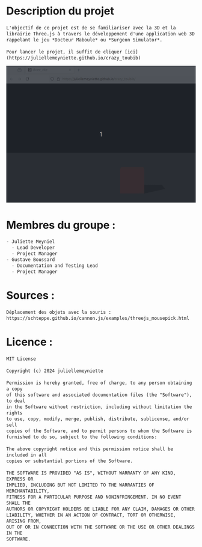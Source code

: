 # Description du projet
    L'objectif de ce projet est de se familiariser avec la 3D et la librairie Three.js à travers le développement d'une application web 3D rappelant le jeu *Docteur Maboule* ou *Surgeon Simulator*.

    Pour lancer le projet, il suffit de cliquer [ici](https://juliellemeyniette.github.io/crazy_toubib)

![](https://github.com/juliellemeyniette/crazy_toubib/blob/main/movin_organ.gif)

# Membres du groupe :
    - Juliette Meyniel
      - Lead Developer
      - Project Manager
    - Gustave Boussard
      - Documentation and Testing Lead
      - Project Manager

# Sources :
    Déplacement des objets avec la souris : https://schteppe.github.io/cannon.js/examples/threejs_mousepick.html

# Licence :
    MIT License

    Copyright (c) 2024 juliellemeyniette

    Permission is hereby granted, free of charge, to any person obtaining a copy
    of this software and associated documentation files (the "Software"), to deal
    in the Software without restriction, including without limitation the rights
    to use, copy, modify, merge, publish, distribute, sublicense, and/or sell
    copies of the Software, and to permit persons to whom the Software is
    furnished to do so, subject to the following conditions:

    The above copyright notice and this permission notice shall be included in all
    copies or substantial portions of the Software.

    THE SOFTWARE IS PROVIDED "AS IS", WITHOUT WARRANTY OF ANY KIND, EXPRESS OR
    IMPLIED, INCLUDING BUT NOT LIMITED TO THE WARRANTIES OF MERCHANTABILITY,
    FITNESS FOR A PARTICULAR PURPOSE AND NONINFRINGEMENT. IN NO EVENT SHALL THE
    AUTHORS OR COPYRIGHT HOLDERS BE LIABLE FOR ANY CLAIM, DAMAGES OR OTHER
    LIABILITY, WHETHER IN AN ACTION OF CONTRACT, TORT OR OTHERWISE, ARISING FROM,
    OUT OF OR IN CONNECTION WITH THE SOFTWARE OR THE USE OR OTHER DEALINGS IN THE
    SOFTWARE.
